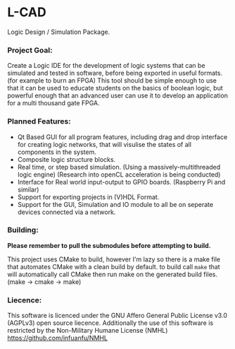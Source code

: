 # L-CAD
Logic Design / Simulation Package.

### Project Goal:
Create a Logic IDE for the development of logic systems that can be simulated and tested in software, before being exported in useful formats. (for example to burn an FPGA) 
This tool should be simple enough to use that it can be used to educate students on the basics of boolean logic, but powerful enough that an advanced user can use it to develop an application for a multi thousand gate FPGA.

### Planned Features:
* Qt Based GUI for all program features, including drag and drop interface for creating logic networks, that will visulise the states of all components in the system.
* Composite logic structure blocks. 
* Real time, or step based simulation. (Using a massively-multithreaded logic engine) (Research into openCL acceleration is being conducted)
* Interface for Real world input-output to GPIO boards. (Raspberry Pi and similar)
* Support for exporting projects in (V)HDL Format.
* Support for the GUI, Simulation and IO module to all be on seperate devices connected via a network.

### Building:
**Please remember to pull the submodules before attempting to build.**

This project uses CMake to build, however I'm lazy so there is a make file that automates CMake with a clean build by default. to build call `make` that will automatically call CMake then run make on the generated build files. (make -> cmake -> make)

### Liecence:
This software is licenced under the GNU Affero General Public License v3.0 (AGPLv3) open source liecence. Additionally the use of this software is restricted by the Non-Military Humane License (NMHL) https://github.com/infuanfu/NMHL
